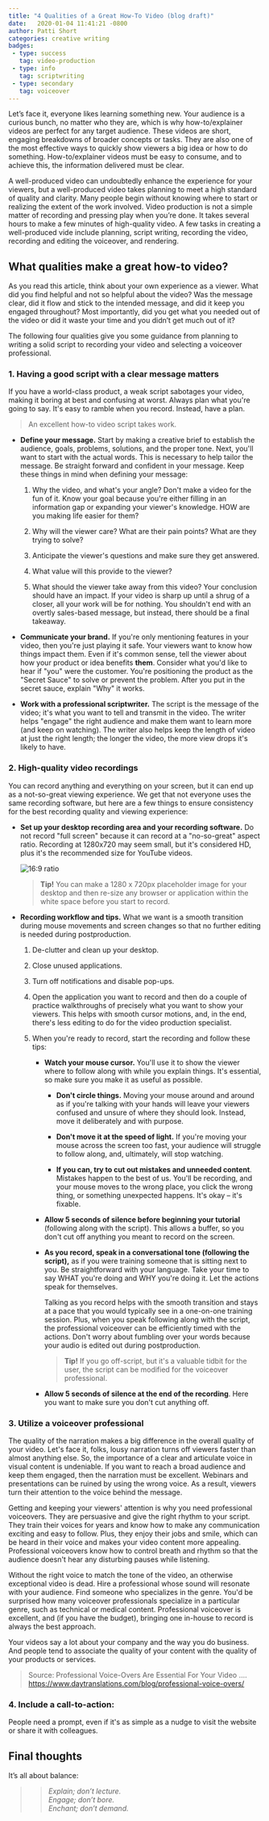 ```yaml
---
title: "4 Qualities of a Great How-To Video (blog draft)"
date:   2020-01-04 11:41:21 -0800
author: Patti Short
categories: creative writing
badges:
 - type: success
   tag: video-production
 - type: info
   tag: scriptwriting
 - type: secondary
   tag: voiceover
---
```


Let’s face it, everyone likes learning something new. Your audience is a curious bunch, no matter who they are, which is why how-to/explainer videos are perfect for any target audience. These videos are short, engaging breakdowns of broader concepts or tasks. They are also one of the most effective ways to quickly show viewers a big idea or how to do something. How-to/explainer videos must be easy to consume, and to achieve this, the information delivered must be clear.

<!--more-->

A well-produced video can undoubtedly enhance the experience for your viewers, but a well-produced video takes planning to meet a high standard of quality and clarity. Many people begin without knowing where to start or realizing the extent of the work involved. Video production is not a simple matter of recording and pressing play when you’re done. It takes several hours to make a few minutes of high-quality video. A few tasks in creating a well-produced vide include planning, script writing, recording the video, recording and editing the voiceover, and rendering. 

## What qualities make a great how-to video?

As you read this article, think about your own experience as a viewer. What did you find helpful and not so helpful about the video? Was the message clear, did it flow and stick to the intended message, and did it keep you engaged throughout?  Most importantly, did you get what you needed out of the video or did it waste your time and you didn’t get much out of it?  

The following four qualities give you some guidance from planning to writing a solid script to recording your video and selecting a voiceover professional. 

### 1. Having a good script with a clear message matters 

If you have a world-class product, a weak script sabotages your video, making it boring at best and confusing at worst. Always plan what you're going to say. It's easy to ramble when you record. Instead, have a plan.

> An excellent how-to video script takes work.

- **Define your message.** Start by making a creative brief to establish the audience, goals, problems, solutions, and the proper tone. Next, you'll want to start with the actual words. This is necessary to help tailor the message. Be straight forward and confident in your message. Keep these things in mind when defining your message:

    1.  Why the video, and what's your angle? Don't make a video for the fun of it. Know your goal because you're either filling in an information gap or expanding your viewer's knowledge. HOW are you making life easier for them?

    2.  Why will the viewer care? What are their pain points? What are they trying to solve?

    3.  Anticipate the viewer's questions and make sure they get answered.

    4.  What value will this provide to the viewer?

    5.  What should the viewer take away from this video? Your conclusion should have an impact. If your video is sharp up until a shrug of a closer, all your work will be for nothing. You shouldn't end with an overtly sales-based message, but instead, there should be a final takeaway.

- **Communicate your brand.** If you're only mentioning features in your video, then you're just playing it safe. Your viewers want to know how things impact them. Even if it's common sense, tell the viewer about how your product or idea benefits **them**. Consider what you'd like to hear if "you" were the customer. You're positioning the product as the "Secret Sauce" to solve or prevent the problem. After you put in the secret sauce, explain "Why" it works.

- **Work with a professional scriptwriter.** The script is the message of the video; it's what you want to tell and transmit in the video.
    The writer helps "engage" the right audience and make them want to learn more (and keep on watching). The writer also helps keep the length of video
    at just the right length; the longer the video, the more view drops it's likely to have.

### 2. High-quality video recordings

You can record anything and everything on your screen, but it can end up as a not-so-great viewing experience. We get that not everyone uses the same  recording software, but here are a few things to ensure consistency for the best recording quality and viewing experience:

- **Set up your desktop recording area and your recording software.** Do not record "full screen" because it can record at a "no-so-great" aspect ratio.   Recording at 1280x720 may seem small, but it's considered HD, plus it's the recommended size for YouTube videos.

  ![16:9 ratio](https://www.pscmdesigns.com/images/16-9-ratio.png) 


  >**Tip!** You can make a 1280 x 720px placeholder image for your desktop and then re-size any browser or application within the white space before you
 start to record.

- **Recording workflow and tips.** What we want is a smooth transition during mouse movements and screen changes so that no further editing is needed during postproduction.

  1. De-clutter and clean up your desktop.

  2. Close unused applications.

  3. Turn off notifications and disable pop-ups.

  4. Open the application you want to record and then do a couple of practice walkthroughs of precisely what you want to show your viewers. This helps with smooth cursor motions, and, in the end, there's less editing to do for the video production specialist.

  5. When you're ready to record, start the recording and follow these tips:

     - **Watch your mouse cursor.** You'll use it to show the viewer where to follow along with while you explain things. It's essential, so make sure you make it as useful as possible.

       - **Don't circle things.** Moving your mouse around and around as if you're talking with your hands will leave your viewers confused and unsure of where they should look. Instead, move it deliberately and with purpose.

       - **Don't move it at the speed of light.** If you're moving your mouse across the screen too fast, your audience will struggle to follow along, and, ultimately, will stop watching.

       - **If you can, try to cut out mistakes and unneeded content**. Mistakes happen to the best of us. You'll be recording, and your mouse moves to the wrong place, you click the wrong thing, or something unexpected happens. It's okay – it's fixable.

     - **Allow 5 seconds of silence before beginning your tutorial** (following along with the script). This allows a buffer, so you don't cut off anything you meant to record on the screen.

     - **As you record, speak in a conversational tone (following the script),** as if you were training someone that is sitting next to you. Be straightforward with your language. Take your time to say WHAT you're doing and WHY you're doing it. Let the actions speak for themselves.

       Talking as you record helps with the smooth transition and stays at a pace that you would typically see in a one-on-one training session. Plus, when you speak following along with the script, the professional voiceover can be efficiently timed with the actions. Don't worry about fumbling over your words because your audio is edited out during postproduction.

        > **Tip!** If you go off-script, but it's a valuable tidbit for the user, the script can be modified for the voiceover professional.

     - **Allow 5 seconds of silence at the end of the recording**. Here you want to make sure you don't cut anything off.

### 3. Utilize a voiceover professional
The quality of the narration makes a big difference in the overall quality of your video. Let's face it, folks, lousy narration turns off viewers faster than almost anything else. So, the importance of a clear and articulate voice in visual content is undeniable. If you want to reach a broad audience and keep them engaged, then the narration must be excellent. Webinars and presentations can be ruined by using the wrong voice. As a result, viewers turn their attention to the voice behind the message.

Getting and keeping your viewers' attention is why you need professional voiceovers. They are persuasive and give the right rhythm to your script. They train their voices for years and know how to make any communication exciting and easy to follow. Plus, they enjoy their jobs and smile, which can be heard in their voice and makes your video content more appealing. Professional voiceovers know how to control breath and rhythm so that the audience doesn't hear any disturbing pauses while listening.

Without the right voice to match the tone of the video, an otherwise exceptional video is dead. Hire a professional whose sound will resonate with your audience. Find someone who specializes in the genre. You'd be surprised how many voiceover professionals specialize in a particular genre, such as technical or medical content. Professional voiceover is excellent, and (if you have the budget), bringing one in-house to record is always the best approach.

Your videos say a lot about your company and the way you do business. And people tend to associate the quality of your content with the quality of your products or services.

> Source:
> Professional Voice-Overs Are Essential For Your Video ....
> https://www.daytranslations.com/blog/professional-voice-overs/

### 4. Include a call-to-action: 

People need a prompt, even if it's as simple as a nudge to visit the website or share it with colleagues.

## Final thoughts

It’s all about balance:
>>*Explain; don’t lecture.*<br />
>>*Engage; don’t bore.*<br />
>>*Enchant; don’t demand.*


